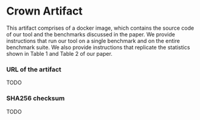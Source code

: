 # Crown Artifact
This artifact comprises of a docker image, which contains the source code of our tool and the benchmarks discussed in the paper. We provide instructions that run our tool on a single benchmark and on the entire
benchmark suite. We also provide instructions that replicate the statistics shown in Table 1 and Table 2 of our paper.

### URL of the artifact
TODO

### SHA256 checksum
TODO
